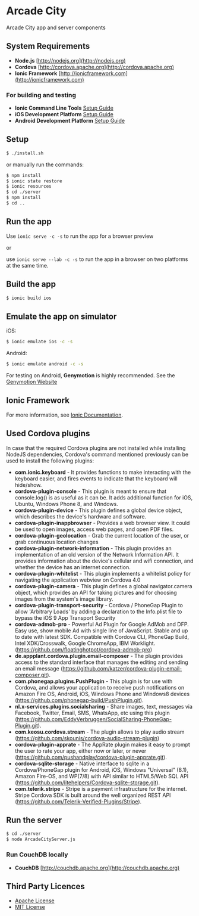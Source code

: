 
# Arcade City
Arcade City app and server components

## System Requirements
* **Node.js** [http://nodejs.org](http://nodejs.org)
* **Cordova** [http://cordova.apache.org](http://cordova.apache.org)
* **Ionic Framework** [http://ionicframework.com](http://ionicframework.com)

### For building and testing
* **Ionic Command Line Tools** [Setup Guide](https://www.npmjs.com/package/ionic)
* **iOS Development Platform** [Setup Guide](http://cordova.apache.org/docs/en/5.1.1/guide/platforms/ios/index.html)
* **Android Development Platform** [Setup Guide](http://cordova.apache.org/docs/en/5.1.1/guide/platforms/android/index.html)

 
## Setup
```bash
$ ./install.sh
```
or manually run the commands:


```bash
$ npm install
$ ionic state restore
$ ionic resources
$ cd ./server
$ npm install
$ cd ..
```

## Run the app
Use `ionic serve -c -s` to run the app for a browser preview

or

use `ionic serve --lab -c -s` to run the app in a browser on two platforms at the same time.

## Build the app

```bash
$ ionic build ios
```

## Εmulate the app on simulator
iOS:

```bash
$ ionic emulate ios -c -s
```

Android:

```bash
$ ionic emulate android -c -s
```


For testing on Android, **Genymotion** is highly recommended.  See the [Genymotion Website](http://www.genymotion.com)

## Ionic Framework
For more information, see [Ionic Documentation](http://ionicframework.com/docs/).

## Used Cordova plugins
In case that the required Cordova plugins are not installed while installing NodeJS dependencies, Cordova's command mentioned previously can be used to install the following plugins:

* **com.ionic.keyboard** - It provides functions to make interacting with the keyboard easier, and fires events to indicate that the keyboard will hide/show.
* **cordova-plugin-console** - This plugin is meant to ensure that console.log() is as useful as it can be. It adds additional function for iOS, Ubuntu, Windows Phone 8, and Windows.
* **cordova-plugin-device** - This plugin defines a global device object, which describes the device's hardware and software.
* **cordova-plugin-inappbrowser** - Provides a web browser view. It could be used to open images, access web pages, and open PDF files.
* **cordova-plugin-geolocation** - Grab the current location of the user, or grab continuous location changes
* **cordova-plugin-network-information** - This plugin provides an implementation of an old version of the Network Information API. It provides information about the device's cellular and wifi connection, and whether the device has an internet connection.
* **cordova-plugin-whitelist** - This plugin implements a whitelist policy for navigating the application webview on Cordova 4.0
* **cordova-plugin-camera** - This plugin defines a global navigator.camera object, which provides an API for taking pictures and for choosing images from the system's image library.
* **cordova-plugin-transport-security** - Cordova / PhoneGap Plugin to allow 'Arbitrary Loads' by adding a declaration to the Info.plist file to bypass the iOS 9 App Transport Security
* **cordova-admob-pro** - Powerful Ad Plugin for Google AdMob and DFP. Easy use, show mobile Ad with single line of JavaScript. Stable and up to date with latest SDK. Compatible with Cordova CLI, PhoneGap Build, Intel XDK/Crosswalk, Google ChromeApp, IBM Worklight. (https://github.com/floatinghotpot/cordova-admob-pro)
* **de.appplant.cordova.plugin.email-composer** - The plugin provides access to the standard interface that manages the editing and sending an email message (https://github.com/katzer/cordova-plugin-email-composer.git).
* **com.phonegap.plugins.PushPlugin** - This plugin is for use with Cordova, and allows your application to receive push notifications on Amazon Fire OS, Android, iOS, Windows Phone and Windows8 devices (https://github.com/phonegap-build/PushPlugin.git).
* **nl.x-services.plugins.socialsharing** - Share images, text, messages via Facebook, Twitter, Email, SMS, WhatsApp, etc using this plugin (https://github.com/EddyVerbruggen/SocialSharing-PhoneGap-Plugin.git).
* **com.keosu.cordova.stream** - The plugin allows to play audio stream (https://github.com/skounis/cordova-audio-stream-plugin)
* **cordova-plugin-apprate** - The AppRate plugin makes it easy to prompt the user to rate your app, either now or later, or never (https://github.com/pushandplay/cordova-plugin-apprate.git).
* **cordova-sqlite-storage** - Native interface to sqlite in a Cordova/PhoneGap plugin for Android, iOS, Windows "Universal" (8.1), Amazon Fire-OS, and WP(7/8) with API similar to HTML5/Web SQL API (https://github.com/litehelpers/Cordova-sqlite-storage.git).
* **com.telerik.stripe** - Stripe is a payment infrastructure for the internet. Stripe Cordova SDK is built around the well organized REST API (https://github.com/Telerik-Verified-Plugins/Stripe).

## Run the server
```bash
$ cd ./server
$ node ArcadeCityServer.js
```
### Run CouchDB locally
* **CouchDB** [http://couchdb.apache.org](http://couchdb.apache.org)

## Third Party Licences
* [Apache License](http://www.apache.org/licenses/)
* [MIT License](https://opensource.org/licenses/MIT)
